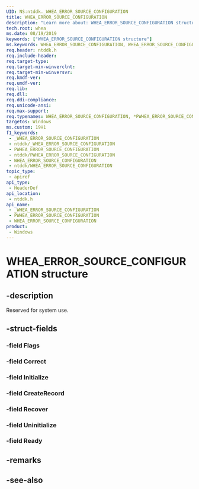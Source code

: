 ```yaml
---
UID: NS:ntddk._WHEA_ERROR_SOURCE_CONFIGURATION
title: WHEA_ERROR_SOURCE_CONFIGURATION
description: "Learn more about: WHEA_ERROR_SOURCE_CONFIGURATION structure"
tech.root: whea
ms.date: 08/19/2019
keywords: ["WHEA_ERROR_SOURCE_CONFIGURATION structure"]
ms.keywords: WHEA_ERROR_SOURCE_CONFIGURATION, WHEA_ERROR_SOURCE_CONFIGURATION, *PWHEA_ERROR_SOURCE_CONFIGURATION,
req.header: ntddk.h
req.include-header: 
req.target-type: 
req.target-min-winverclnt: 
req.target-min-winversvr: 
req.kmdf-ver: 
req.umdf-ver: 
req.lib: 
req.dll: 
req.ddi-compliance: 
req.unicode-ansi: 
req.max-support: 
req.typenames: WHEA_ERROR_SOURCE_CONFIGURATION, *PWHEA_ERROR_SOURCE_CONFIGURATION
targetos: Windows
ms.custom: 19H1
f1_keywords:
 - _WHEA_ERROR_SOURCE_CONFIGURATION
 - ntddk/_WHEA_ERROR_SOURCE_CONFIGURATION
 - PWHEA_ERROR_SOURCE_CONFIGURATION
 - ntddk/PWHEA_ERROR_SOURCE_CONFIGURATION
 - WHEA_ERROR_SOURCE_CONFIGURATION
 - ntddk/WHEA_ERROR_SOURCE_CONFIGURATION
topic_type:
 - apiref
api_type:
 - HeaderDef
api_location:
 - ntddk.h
api_name:
 - _WHEA_ERROR_SOURCE_CONFIGURATION
 - PWHEA_ERROR_SOURCE_CONFIGURATION
 - WHEA_ERROR_SOURCE_CONFIGURATION
product:
 - Windows
---
```


# WHEA_ERROR_SOURCE_CONFIGURATION structure


## -description

Reserved for system use.

## -struct-fields

### -field Flags

### -field Correct

### -field Initialize

### -field CreateRecord

### -field Recover

### -field Uninitialize

### -field Ready

## -remarks

## -see-also

